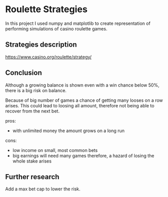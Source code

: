 # Roulette Strategies

In this project I used numpy and matplotlib to create representation
of performing simulations of casino roulette games.

## Strategies description

https://www.casino.org/roulette/strategy/

## Conclusion

Although a growing balance is shown even with a win chance below 50%,
there is a big risk on balance.

Because of big number of games a chance of getting many looses on a row arises.
This could lead to loosing all amount, therefore not being able to recover from the next bet.

pros:
- with unlimited money the amount grows on a long run

cons:
- low income on small, most common bets
- big earnings will need many games therefore, a hazard of losing the whole stake arises

## Further research

Add a max bet cap to lower the risk.